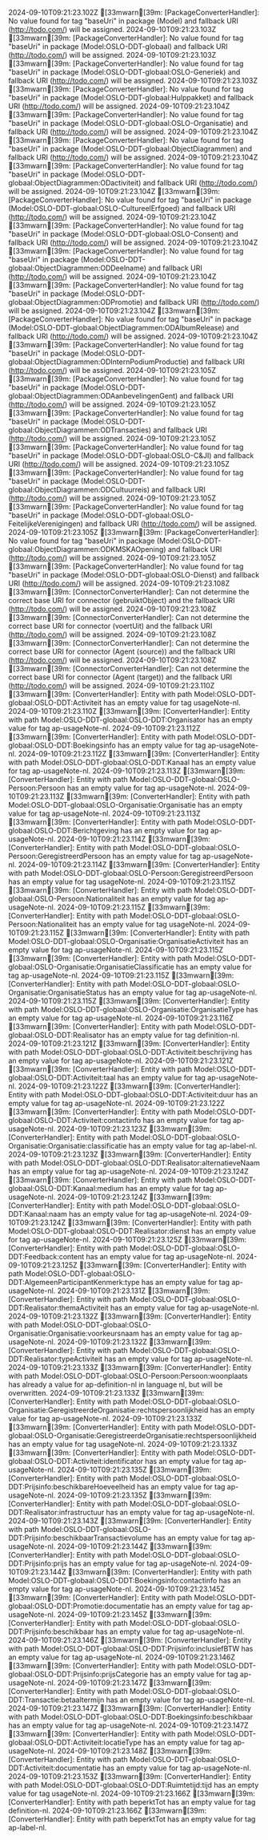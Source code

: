 2024-09-10T09:21:23.102Z [33mwarn[39m: [PackageConverterHandler]: No value found for tag "baseUri" in package (Model) and fallback URI (http://todo.com/) will be assigned.
2024-09-10T09:21:23.103Z [33mwarn[39m: [PackageConverterHandler]: No value found for tag "baseUri" in package (Model:OSLO-DDT-globaal) and fallback URI (http://todo.com/) will be assigned.
2024-09-10T09:21:23.103Z [33mwarn[39m: [PackageConverterHandler]: No value found for tag "baseUri" in package (Model:OSLO-DDT-globaal:OSLO-Generiek) and fallback URI (http://todo.com/) will be assigned.
2024-09-10T09:21:23.103Z [33mwarn[39m: [PackageConverterHandler]: No value found for tag "baseUri" in package (Model:OSLO-DDT-globaal:Hulppakket) and fallback URI (http://todo.com/) will be assigned.
2024-09-10T09:21:23.104Z [33mwarn[39m: [PackageConverterHandler]: No value found for tag "baseUri" in package (Model:OSLO-DDT-globaal:OSLO-Organisatie) and fallback URI (http://todo.com/) will be assigned.
2024-09-10T09:21:23.104Z [33mwarn[39m: [PackageConverterHandler]: No value found for tag "baseUri" in package (Model:OSLO-DDT-globaal:ObjectDiagrammen) and fallback URI (http://todo.com/) will be assigned.
2024-09-10T09:21:23.104Z [33mwarn[39m: [PackageConverterHandler]: No value found for tag "baseUri" in package (Model:OSLO-DDT-globaal:ObjectDiagrammen:ODactiviteit) and fallback URI (http://todo.com/) will be assigned.
2024-09-10T09:21:23.104Z [33mwarn[39m: [PackageConverterHandler]: No value found for tag "baseUri" in package (Model:OSLO-DDT-globaal:OSLO-CultureelErfgoed) and fallback URI (http://todo.com/) will be assigned.
2024-09-10T09:21:23.104Z [33mwarn[39m: [PackageConverterHandler]: No value found for tag "baseUri" in package (Model:OSLO-DDT-globaal:OSLO-Consent) and fallback URI (http://todo.com/) will be assigned.
2024-09-10T09:21:23.104Z [33mwarn[39m: [PackageConverterHandler]: No value found for tag "baseUri" in package (Model:OSLO-DDT-globaal:ObjectDiagrammen:ODDeelname) and fallback URI (http://todo.com/) will be assigned.
2024-09-10T09:21:23.104Z [33mwarn[39m: [PackageConverterHandler]: No value found for tag "baseUri" in package (Model:OSLO-DDT-globaal:ObjectDiagrammen:ODPromotie) and fallback URI (http://todo.com/) will be assigned.
2024-09-10T09:21:23.104Z [33mwarn[39m: [PackageConverterHandler]: No value found for tag "baseUri" in package (Model:OSLO-DDT-globaal:ObjectDiagrammen:ODAlbumRelease) and fallback URI (http://todo.com/) will be assigned.
2024-09-10T09:21:23.104Z [33mwarn[39m: [PackageConverterHandler]: No value found for tag "baseUri" in package (Model:OSLO-DDT-globaal:ObjectDiagrammen:ODInternPodiumProductie) and fallback URI (http://todo.com/) will be assigned.
2024-09-10T09:21:23.105Z [33mwarn[39m: [PackageConverterHandler]: No value found for tag "baseUri" in package (Model:OSLO-DDT-globaal:ObjectDiagrammen:ODAanbevelingenGent) and fallback URI (http://todo.com/) will be assigned.
2024-09-10T09:21:23.105Z [33mwarn[39m: [PackageConverterHandler]: No value found for tag "baseUri" in package (Model:OSLO-DDT-globaal:ObjectDiagrammen:ODTransacties) and fallback URI (http://todo.com/) will be assigned.
2024-09-10T09:21:23.105Z [33mwarn[39m: [PackageConverterHandler]: No value found for tag "baseUri" in package (Model:OSLO-DDT-globaal:OSLO-C&JI) and fallback URI (http://todo.com/) will be assigned.
2024-09-10T09:21:23.105Z [33mwarn[39m: [PackageConverterHandler]: No value found for tag "baseUri" in package (Model:OSLO-DDT-globaal:ObjectDiagrammen:ODCultuurreis) and fallback URI (http://todo.com/) will be assigned.
2024-09-10T09:21:23.105Z [33mwarn[39m: [PackageConverterHandler]: No value found for tag "baseUri" in package (Model:OSLO-DDT-globaal:OSLO-FeitelijkeVerenigingen) and fallback URI (http://todo.com/) will be assigned.
2024-09-10T09:21:23.105Z [33mwarn[39m: [PackageConverterHandler]: No value found for tag "baseUri" in package (Model:OSLO-DDT-globaal:ObjectDiagrammen:ODKMSKAOpening) and fallback URI (http://todo.com/) will be assigned.
2024-09-10T09:21:23.105Z [33mwarn[39m: [PackageConverterHandler]: No value found for tag "baseUri" in package (Model:OSLO-DDT-globaal:OSLO-Dienst) and fallback URI (http://todo.com/) will be assigned.
2024-09-10T09:21:23.108Z [33mwarn[39m: [ConnectorConverterHandler]: Can not determine the correct base URI for connector (gebruiktObject) and the fallback URI (http://todo.com/) will be assigned.
2024-09-10T09:21:23.108Z [33mwarn[39m: [ConnectorConverterHandler]: Can not determine the correct base URI for connector (voertUit) and the fallback URI (http://todo.com/) will be assigned.
2024-09-10T09:21:23.108Z [33mwarn[39m: [ConnectorConverterHandler]: Can not determine the correct base URI for connector (Agent (source)) and the fallback URI (http://todo.com/) will be assigned.
2024-09-10T09:21:23.108Z [33mwarn[39m: [ConnectorConverterHandler]: Can not determine the correct base URI for connector (Agent (target)) and the fallback URI (http://todo.com/) will be assigned.
2024-09-10T09:21:23.110Z [33mwarn[39m: [ConverterHandler]: Entity with path Model:OSLO-DDT-globaal:OSLO-DDT:Activiteit has an empty value for tag usageNote-nl.
2024-09-10T09:21:23.110Z [33mwarn[39m: [ConverterHandler]: Entity with path Model:OSLO-DDT-globaal:OSLO-DDT:Organisator has an empty value for tag ap-usageNote-nl.
2024-09-10T09:21:23.112Z [33mwarn[39m: [ConverterHandler]: Entity with path Model:OSLO-DDT-globaal:OSLO-DDT:Boekingsinfo has an empty value for tag ap-usageNote-nl.
2024-09-10T09:21:23.112Z [33mwarn[39m: [ConverterHandler]: Entity with path Model:OSLO-DDT-globaal:OSLO-DDT:Kanaal has an empty value for tag ap-usageNote-nl.
2024-09-10T09:21:23.113Z [33mwarn[39m: [ConverterHandler]: Entity with path Model:OSLO-DDT-globaal:OSLO-Persoon:Persoon has an empty value for tag ap-usageNote-nl.
2024-09-10T09:21:23.113Z [33mwarn[39m: [ConverterHandler]: Entity with path Model:OSLO-DDT-globaal:OSLO-Organisatie:Organisatie has an empty value for tag ap-usageNote-nl.
2024-09-10T09:21:23.113Z [33mwarn[39m: [ConverterHandler]: Entity with path Model:OSLO-DDT-globaal:OSLO-DDT:Berichtgeving has an empty value for tag ap-usageNote-nl.
2024-09-10T09:21:23.114Z [33mwarn[39m: [ConverterHandler]: Entity with path Model:OSLO-DDT-globaal:OSLO-Persoon:GeregistreerdPersoon has an empty value for tag ap-usageNote-nl.
2024-09-10T09:21:23.114Z [33mwarn[39m: [ConverterHandler]: Entity with path Model:OSLO-DDT-globaal:OSLO-Persoon:GeregistreerdPersoon has an empty value for tag usageNote-nl.
2024-09-10T09:21:23.115Z [33mwarn[39m: [ConverterHandler]: Entity with path Model:OSLO-DDT-globaal:OSLO-Persoon:Nationaliteit has an empty value for tag ap-usageNote-nl.
2024-09-10T09:21:23.115Z [33mwarn[39m: [ConverterHandler]: Entity with path Model:OSLO-DDT-globaal:OSLO-Persoon:Nationaliteit has an empty value for tag usageNote-nl.
2024-09-10T09:21:23.115Z [33mwarn[39m: [ConverterHandler]: Entity with path Model:OSLO-DDT-globaal:OSLO-Organisatie:OrganisatieActiviteit has an empty value for tag ap-usageNote-nl.
2024-09-10T09:21:23.115Z [33mwarn[39m: [ConverterHandler]: Entity with path Model:OSLO-DDT-globaal:OSLO-Organisatie:OrganisatieClassificatie has an empty value for tag ap-usageNote-nl.
2024-09-10T09:21:23.115Z [33mwarn[39m: [ConverterHandler]: Entity with path Model:OSLO-DDT-globaal:OSLO-Organisatie:OrganisatieStatus has an empty value for tag ap-usageNote-nl.
2024-09-10T09:21:23.115Z [33mwarn[39m: [ConverterHandler]: Entity with path Model:OSLO-DDT-globaal:OSLO-Organisatie:OrganisatieType has an empty value for tag ap-usageNote-nl.
2024-09-10T09:21:23.116Z [33mwarn[39m: [ConverterHandler]: Entity with path Model:OSLO-DDT-globaal:OSLO-DDT:Realisator has an empty value for tag definition-nl.
2024-09-10T09:21:23.121Z [33mwarn[39m: [ConverterHandler]: Entity with path Model:OSLO-DDT-globaal:OSLO-DDT:Activiteit:beschrijving has an empty value for tag ap-usageNote-nl.
2024-09-10T09:21:23.121Z [33mwarn[39m: [ConverterHandler]: Entity with path Model:OSLO-DDT-globaal:OSLO-DDT:Activiteit:taal has an empty value for tag ap-usageNote-nl.
2024-09-10T09:21:23.122Z [33mwarn[39m: [ConverterHandler]: Entity with path Model:OSLO-DDT-globaal:OSLO-DDT:Activiteit:duur has an empty value for tag ap-usageNote-nl.
2024-09-10T09:21:23.122Z [33mwarn[39m: [ConverterHandler]: Entity with path Model:OSLO-DDT-globaal:OSLO-DDT:Activiteit:contactinfo has an empty value for tag ap-usageNote-nl.
2024-09-10T09:21:23.123Z [33mwarn[39m: [ConverterHandler]: Entity with path Model:OSLO-DDT-globaal:OSLO-Organisatie:Organisatie:classificatie has an empty value for tag ap-label-nl.
2024-09-10T09:21:23.123Z [33mwarn[39m: [ConverterHandler]: Entity with path Model:OSLO-DDT-globaal:OSLO-DDT:Realisator:alternatieveNaam has an empty value for tag ap-usageNote-nl.
2024-09-10T09:21:23.124Z [33mwarn[39m: [ConverterHandler]: Entity with path Model:OSLO-DDT-globaal:OSLO-DDT:Kanaal:medium has an empty value for tag ap-usageNote-nl.
2024-09-10T09:21:23.124Z [33mwarn[39m: [ConverterHandler]: Entity with path Model:OSLO-DDT-globaal:OSLO-DDT:Kanaal:naam has an empty value for tag ap-usageNote-nl.
2024-09-10T09:21:23.124Z [33mwarn[39m: [ConverterHandler]: Entity with path Model:OSLO-DDT-globaal:OSLO-DDT:Realisator:dienst has an empty value for tag ap-usageNote-nl.
2024-09-10T09:21:23.125Z [33mwarn[39m: [ConverterHandler]: Entity with path Model:OSLO-DDT-globaal:OSLO-DDT:Feedback:content has an empty value for tag ap-usageNote-nl.
2024-09-10T09:21:23.125Z [33mwarn[39m: [ConverterHandler]: Entity with path Model:OSLO-DDT-globaal:OSLO-DDT:AlgemeenParticipantKenmerk:type has an empty value for tag ap-usageNote-nl.
2024-09-10T09:21:23.131Z [33mwarn[39m: [ConverterHandler]: Entity with path Model:OSLO-DDT-globaal:OSLO-DDT:Realisator:themaActiviteit has an empty value for tag ap-usageNote-nl.
2024-09-10T09:21:23.132Z [33mwarn[39m: [ConverterHandler]: Entity with path Model:OSLO-DDT-globaal:OSLO-Organisatie:Organisatie:voorkeursnaam has an empty value for tag ap-usageNote-nl.
2024-09-10T09:21:23.132Z [33mwarn[39m: [ConverterHandler]: Entity with path Model:OSLO-DDT-globaal:OSLO-DDT:Realisator:typeActiviteit has an empty value for tag ap-usageNote-nl.
2024-09-10T09:21:23.133Z [33mwarn[39m: [ConverterHandler]: Entity with path Model:OSLO-DDT-globaal:OSLO-Persoon:Persoon:woonplaats has already a value for ap-definition-nl in language nl, but will be overwritten.
2024-09-10T09:21:23.133Z [33mwarn[39m: [ConverterHandler]: Entity with path Model:OSLO-DDT-globaal:OSLO-Organisatie:GeregistreerdeOrganisatie:rechtspersoonlijkheid has an empty value for tag ap-usageNote-nl.
2024-09-10T09:21:23.133Z [33mwarn[39m: [ConverterHandler]: Entity with path Model:OSLO-DDT-globaal:OSLO-Organisatie:GeregistreerdeOrganisatie:rechtspersoonlijkheid has an empty value for tag usageNote-nl.
2024-09-10T09:21:23.133Z [33mwarn[39m: [ConverterHandler]: Entity with path Model:OSLO-DDT-globaal:OSLO-DDT:Activiteit:identificator has an empty value for tag ap-usageNote-nl.
2024-09-10T09:21:23.135Z [33mwarn[39m: [ConverterHandler]: Entity with path Model:OSLO-DDT-globaal:OSLO-DDT:Prijsinfo:beschikbareHoeveelheid has an empty value for tag ap-usageNote-nl.
2024-09-10T09:21:23.135Z [33mwarn[39m: [ConverterHandler]: Entity with path Model:OSLO-DDT-globaal:OSLO-DDT:Realisator:infrastructuur has an empty value for tag ap-usageNote-nl.
2024-09-10T09:21:23.143Z [33mwarn[39m: [ConverterHandler]: Entity with path Model:OSLO-DDT-globaal:OSLO-DDT:Prijsinfo:beschikbaarTransactievolume has an empty value for tag ap-usageNote-nl.
2024-09-10T09:21:23.144Z [33mwarn[39m: [ConverterHandler]: Entity with path Model:OSLO-DDT-globaal:OSLO-DDT:Prijsinfo:prijs has an empty value for tag ap-usageNote-nl.
2024-09-10T09:21:23.144Z [33mwarn[39m: [ConverterHandler]: Entity with path Model:OSLO-DDT-globaal:OSLO-DDT:Boekingsinfo:contactinfo has an empty value for tag ap-usageNote-nl.
2024-09-10T09:21:23.145Z [33mwarn[39m: [ConverterHandler]: Entity with path Model:OSLO-DDT-globaal:OSLO-DDT:Promotie:documentatie has an empty value for tag ap-usageNote-nl.
2024-09-10T09:21:23.145Z [33mwarn[39m: [ConverterHandler]: Entity with path Model:OSLO-DDT-globaal:OSLO-DDT:Prijsinfo:beschikbaar has an empty value for tag ap-usageNote-nl.
2024-09-10T09:21:23.146Z [33mwarn[39m: [ConverterHandler]: Entity with path Model:OSLO-DDT-globaal:OSLO-DDT:Prijsinfo:inclusiefBTW has an empty value for tag ap-usageNote-nl.
2024-09-10T09:21:23.146Z [33mwarn[39m: [ConverterHandler]: Entity with path Model:OSLO-DDT-globaal:OSLO-DDT:Prijsinfo:prijsCategorie has an empty value for tag ap-usageNote-nl.
2024-09-10T09:21:23.147Z [33mwarn[39m: [ConverterHandler]: Entity with path Model:OSLO-DDT-globaal:OSLO-DDT:Transactie:betaaltermijn has an empty value for tag ap-usageNote-nl.
2024-09-10T09:21:23.147Z [33mwarn[39m: [ConverterHandler]: Entity with path Model:OSLO-DDT-globaal:OSLO-DDT:Boekingsinfo:beschikbaar has an empty value for tag ap-usageNote-nl.
2024-09-10T09:21:23.147Z [33mwarn[39m: [ConverterHandler]: Entity with path Model:OSLO-DDT-globaal:OSLO-DDT:Activiteit:locatieType has an empty value for tag ap-usageNote-nl.
2024-09-10T09:21:23.148Z [33mwarn[39m: [ConverterHandler]: Entity with path Model:OSLO-DDT-globaal:OSLO-DDT:Activiteit:documentatie has an empty value for tag ap-usageNote-nl.
2024-09-10T09:21:23.153Z [33mwarn[39m: [ConverterHandler]: Entity with path Model:OSLO-DDT-globaal:OSLO-DDT:Ruimtetijd:tijd has an empty value for tag usageNote-nl.
2024-09-10T09:21:23.166Z [33mwarn[39m: [ConverterHandler]: Entity with path beperktTot has an empty value for tag definition-nl.
2024-09-10T09:21:23.166Z [33mwarn[39m: [ConverterHandler]: Entity with path beperktTot has an empty value for tag ap-label-nl.
